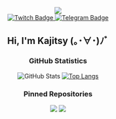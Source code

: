 <div id="header" align="center">
  <a href="https://discord.com/users/676711503956541442">
    <img src="https://lanyard.cnrad.dev/api/676711503956541442?animated=false&hideSpotify=true&hideActivity=true&bg=transparent"/>
  </a>
  <div id="badges">
    <a href="https://www.twitch.tv/kajits_">
      <img src="https://img.shields.io/badge/Twitch-964fff?logo=twitch&logoColor=white&style=for-the-badge" alt="Twitch Badge"/>
    </a>
    <a href="https://t.me/kajitsyo">
      <img src="https://img.shields.io/badge/Telegram-2fabea?logo=telegram&logoColor=white&style=for-the-badge" alt="Telegram Badge"/>
    </a>
  </div>
  
  ## Hi, I'm Kajitsy (｡･∀･)ﾉﾞ
</div>

<div id="GitHub-Statistics" align="center">
  
### GitHub Statistics

![GitHub Stats](https://github-readme-stats.vercel.app/api?username=kajitsy&theme=transparent&hide_border=true&hide_rank=true&hide=contribs&hide_title=true&text_color=cccccc)
[![Top Langs](https://github-readme-stats.vercel.app/api/top-langs/?username=kajitsy&theme=transparent&hide_border=true&layout=compact&hide_title=true&text_color=cccccc)](https://github.com/Kajitsy?tab=repositories)
</div>   

<div id="Pin-Repositories" align="center">
  
### Pinned Repositories
[![](https://github-readme-stats.vercel.app/api/pin/?username=kajitsy&repo=Emilia&theme=transparent&hide_border=true&text_color=cccccc)](https://github.com/Kajitsy/Emilia)
[![](https://github-readme-stats.vercel.app/api/pin/?username=kajitsy&repo=Genshin-Star-Rail-CodeEntter&theme=transparent&hide_border=true&text_color=cccccc)](https://github.com/Kajitsy/Genshin-Star-Rail-CodeEntter)
</div>
